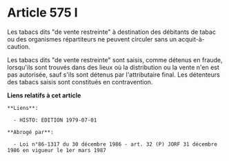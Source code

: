 # Article 575 I

Les tabacs dits "de vente restreinte" à destination des débitants de tabac ou des organismes répartiteurs ne peuvent circuler
sans un acquit-à-caution.

Les tabacs dits "de vente restreinte" sont saisis, comme détenus en fraude, lorsqu'ils sont trouvés dans des lieux où la
distribution ou la vente n'en est pas autorisée, sauf s'ils sont détenus par l'attributaire final. Les détenteurs des tabacs
saisis sont constitués en contravention.

**Liens relatifs à cet article**

	**Liens**:

	  - HISTO: EDITION 1979-07-01

	**Abrogé par**:

	  - Loi n°86-1317 du 30 décembre 1986 - art. 32 (P) JORF 31 décembre 1986 en vigueur le 1er mars 1987
